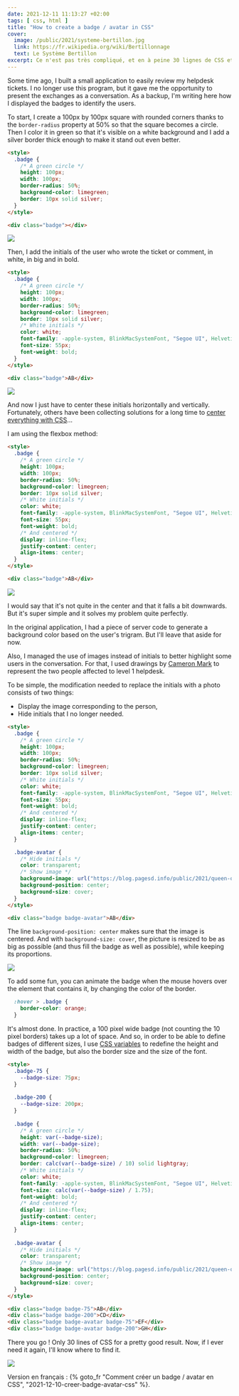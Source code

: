 ```yaml
---
date: 2021-12-11 11:13:27 +02:00
tags: [ css, html ]
title: "How to create a badge / avatar in CSS"
cover:
  image: /public/2021/systeme-bertillon.jpg
  link: https://fr.wikipedia.org/wiki/Bertillonnage
  text: Le Système Bertillon
excerpt: Ce n'est pas très compliqué, et en à peine 30 lignes de CSS et une pincée de flexbox on peut afficher des badges ou des avatars très corrects.
---
```


Some time ago, I built a small application to easily review my helpdesk tickets. I no longer use this program, but it gave me the opportunity to present the exchanges as a conversation. As a backup, I'm writing here how I displayed the badges to identify the users.

To start, I create a 100px by 100px square with rounded corners thanks to the `border-radius` property at 50% so that the square becomes a circle. Then I color it in green so that it's visible on a white background and I add a silver border thick enough to make it stand out even better.

```html
<style>
  .badge {
    /* A green circle */
    height: 100px;
    width: 100px;
    border-radius: 50%;
    background-color: limegreen;
    border: 10px solid silver;
  }
</style>

<div class="badge"></div>
```

![](/public/2021/badge-01.png)

Then, I add the initials of the user who wrote the ticket or comment, in white, in big and in bold.

```html
<style>
  .badge {
    /* A green circle */
    height: 100px;
    width: 100px;
    border-radius: 50%;
    background-color: limegreen;
    border: 10px solid silver;
    /* White initials */
    color: white;
    font-family: -apple-system, BlinkMacSystemFont, "Segoe UI", Helvetica, Arial, sans-serif;
    font-size: 55px;
    font-weight: bold;
  }
</style>

<div class="badge">AB</div>
```

![](/public/2021/badge-02.png)

And now I just have to center these initials horizontally and vertically. Fortunately, others have been collecting solutions for a long time to [center everything with CSS](https://css-tricks.com/centering-css-complete-guide/)...

I am using the flexbox method:

```html
<style>
  .badge {
    /* A green circle */
    height: 100px;
    width: 100px;
    border-radius: 50%;
    background-color: limegreen;
    border: 10px solid silver;
    /* White initials */
    color: white;
    font-family: -apple-system, BlinkMacSystemFont, "Segoe UI", Helvetica, Arial, sans-serif;
    font-size: 55px;
    font-weight: bold;
    /* And centered */
    display: inline-flex;
    justify-content: center;
    align-items: center;
  }
</style>

<div class="badge">AB</div>
```

![](/public/2021/badge-03.png)

I would say that it's not quite in the center and that it falls a bit downwards. But it's super simple and it solves my problem quite perfectly.

In the original application, I had a piece of server code to generate a background color based on the user's trigram. But I'll leave that aside for now.

Also, I managed the use of images instead of initials to better highlight some users in the conversation. For that, I used drawings by [Cameron Mark](https://www.instagram.com/cameronmarkart/) to represent the two people affected to level 1 helpdesk.

To be simple, the modification needed to replace the initials with a photo consists of two things:

* Display the image corresponding to the person,
* Hide initials that I no longer needed.

```html
<style>
  .badge {
    /* A green circle */
    height: 100px;
    width: 100px;
    border-radius: 50%;
    background-color: limegreen;
    border: 10px solid silver;
    /* White initials */
    color: white;
    font-family: -apple-system, BlinkMacSystemFont, "Segoe UI", Helvetica, Arial, sans-serif;
    font-size: 55px;
    font-weight: bold;
    /* And centered */
    display: inline-flex;
    justify-content: center;
    align-items: center;
  }

  .badge-avatar {
    /* Hide initials */
    color: transparent;
    /* Show image */
    background-image: url("https://blog.pagesd.info/public/2021/queen-of-hearts.png");
    background-position: center;
    background-size: cover;
  }
</style>

<div class="badge badge-avatar">AB</div>
```

The line `background-position: center` makes sure that the image is centered. And with `background-size: cover`, the picture is resized to be as big as possible (and thus fill the badge as well as possible), while keeping its proportions.

![](/public/2021/badge-04.png)

To add some fun, you can animate the badge when the mouse hovers over the element that contains it, by changing the color of the border.

```css
  :hover > .badge {
    border-color: orange;
  }
```

It's almost done. In practice, a 100 pixel wide badge (not counting the 10 pixel borders) takes up a lot of space. And so, in order to be able to define badges of different sizes, I use [CSS variables](https://developer.mozilla.org/en-US/docs/Web/CSS/Using_CSS_custom_properties) to redefine the height and width of the badge, but also the border size and the size of the font.

```html
<style>
  .badge-75 {
    --badge-size: 75px;
  }
  
  .badge-200 {
    --badge-size: 200px;
  }
  
  .badge {
    /* A green circle */
    height: var(--badge-size);
    width: var(--badge-size);
    border-radius: 50%;
    background-color: limegreen;
    border: calc(var(--badge-size) / 10) solid lightgray;
    /* White initials */
    color: white;
    font-family: -apple-system, BlinkMacSystemFont, "Segoe UI", Helvetica, Arial, sans-serif;
    font-size: calc(var(--badge-size) / 1.75);
    font-weight: bold;
    /* And centered */
    display: inline-flex;
    justify-content: center;
    align-items: center;
  }
  
  .badge-avatar {
    /* Hide initials */
    color: transparent;
    /* Show image */
    background-image: url("https://blog.pagesd.info/public/2021/queen-of-hearts.png");
    background-position: center;
    background-size: cover;
  }
</style>

<div class="badge badge-75">AB</div>
<div class="badge badge-200">CD</div>
<div class="badge badge-avatar badge-75">EF</div>
<div class="badge badge-avatar badge-200">GH</div>
```

There you go ! Only 30 lines of CSS for a pretty good result. Now, if I ever need it again, I'll know where to find it.

![](/public/2021/badge-05.png)

<div class="encart">

Version en français : {% goto_fr "Comment créer un badge / avatar en CSS", "2021-12-10-creer-badge-avatar-css" %}.

</div>
